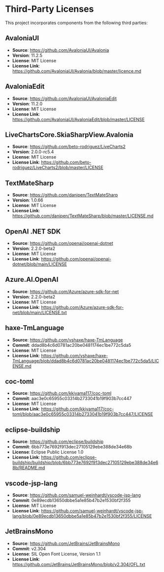 # Third-Party Licenses

This project incorporates components from the following third parties:

## AvaloniaUI

- **Source**: https://github.com/AvaloniaUI/Avalonia
- **Version**: 11.2.5
- **License**: MIT License
- **License Link**: https://github.com/AvaloniaUI/Avalonia/blob/master/licence.md

## AvaloniaEdit

- **Source**: https://github.com/AvaloniaUI/AvaloniaEdit
- **Version**: 11.2.0
- **License**: MIT License
- **License Link**: https://github.com/AvaloniaUI/AvaloniaEdit/blob/master/LICENSE

## LiveChartsCore.SkiaSharpView.Avalonia

- **Source**: https://github.com/beto-rodriguez/LiveCharts2
- **Version**: 2.0.0-rc5.4
- **License**: MIT License
- **License Link**: https://github.com/beto-rodriguez/LiveCharts2/blob/master/LICENSE

## TextMateSharp

- **Source**: https://github.com/danipen/TextMateSharp
- **Version**: 1.0.66
- **License**: MIT License
- **License Link**: https://github.com/danipen/TextMateSharp/blob/master/LICENSE.md

## OpenAI .NET SDK

- **Source**: https://github.com/openai/openai-dotnet
- **Version**: 2.2.0-beta2
- **License**: MIT License
- **License Link**: https://github.com/openai/openai-dotnet/blob/main/LICENSE

## Azure.AI.OpenAI

- **Source**: https://github.com/Azure/azure-sdk-for-net
- **Version**: 2.2.0-beta2
- **License**: MIT License
- **License Link**: https://github.com/Azure/azure-sdk-for-net/blob/main/LICENSE.txt

## haxe-TmLanguage

- **Source**: https://github.com/vshaxe/haxe-TmLanguage
- **Commit**: ddad8b4c6d0781ac20be0481174ec1be772c5da5
- **License**: MIT License
- **License Link**: https://github.com/vshaxe/haxe-TmLanguage/blob/ddad8b4c6d0781ac20be0481174ec1be772c5da5/LICENSE.md

## coc-toml

- **Source**: https://github.com/kkiyama117/coc-toml
- **Commit**: aac3e0c65955c03314b2733041b19f903b7cc447
- **License**: MIT License
- **License Link**: https://github.com/kkiyama117/coc-toml/blob/aac3e0c65955c03314b2733041b19f903b7cc447/LICENSE

## eclipse-buildship

- **Source**: https://github.com/eclipse/buildship
- **Commit**: 6bb773e7692f913dec27105129ebe388de34e68b
- **License**: Eclipse Public License 1.0
- **License Link**: https://github.com/eclipse-buildship/buildship/blob/6bb773e7692f913dec27105129ebe388de34e68b/README.md

## vscode-jsp-lang

- **Source**: https://github.com/samuel-weinhardt/vscode-jsp-lang
- **Commit**: 0e89ecdb13650dbbe5a1e85b47b2e1530bf2f355
- **License**: MIT License
- **License Link**: https://github.com/samuel-weinhardt/vscode-jsp-lang/blob/0e89ecdb13650dbbe5a1e85b47b2e1530bf2f355/LICENSE

## JetBrainsMono

- **Source**: https://github.com/JetBrains/JetBrainsMono
- **Commit**: v2.304
- **License**: SIL Open Font License, Version 1.1
- **License Link**: https://github.com/JetBrains/JetBrainsMono/blob/v2.304/OFL.txt

